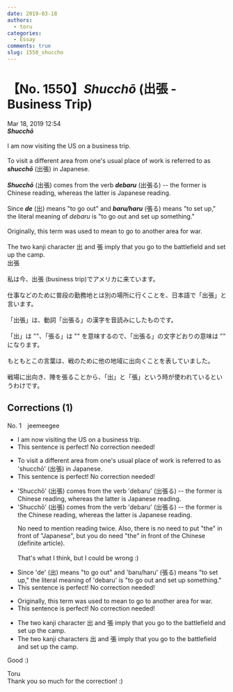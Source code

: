 ```yaml
---
date: 2019-03-18
authors:
  - toru
categories:
  - Essay
comments: true
slug: 1550_shuccho
---
```


# 【No. 1550】<strong><em>Shucchō</strong></em> (出張 - Business Trip)
<div class="date">Mar 18, 2019 12:54</div>
<div id="post"><div id="body_show_ori">
<strong><em>Shucchō</strong></em><br/><br/>I am now visiting the US on a business trip.<br/><br/>To visit a different area from one's usual place of work is referred to as <strong><em>shucchō</em></strong> (出張) in Japanese.<br/><br/><strong><em>Shucchō</em></strong> (出張) comes from the verb <strong><em>debaru</em></strong> (出張る) -- the former is Chinese reading, whereas the latter is Japanese reading.<br/><br/>Since <strong><em>de</em></strong> (出) means "to go out" and <strong><em>baru/haru</em></strong> (張る) means "to set up," the literal meaning of <em>debaru</em> is "to go out and set up something."<br/><br/>Originally, this term was used to mean to go to another area for war.<br/><br/>The two kanji character 出 and 張 imply that you go to the battlefield and set up the camp.
</div></div>

<!-- more -->

<div id="post_ja"><div id="body_show_mo">
出張<br/><br/>私は今、出張 (business trip)でアメリカに来ています。<br/><br/>仕事などのために普段の勤務地とは別の場所に行くことを、日本語で「出張」と言います。<br/><br/>「出張」は、動詞「出張る」の漢字を音読みにしたものです。<br/><br/>「出」は ""、「張る」は "" を意味するので、「出張る」の文字どおりの意味は "" になります。<br/><br/>もともとこの言葉は、戦のために他の地域に出向くことを表していました。<br/><br/>戦場に出向き、陣を張ることから、「出」と「張」という時が使われているというわけです。
</div></div>

## Corrections (1)
<div id="block"><div class="first_name"> No. 1　<span class="just_name">jeemeegee</span></div><div id="block2">
<ul class="correction_field">
<li class="incorrect">I am now visiting the US on a business trip.</li>
<li class="corrected perfect">This sentence is perfect! No correction needed!</li>
</ul>
<ul class="correction_field">
<li class="incorrect">To visit a different area from one's usual place of work is referred to as 'shucchō' (出張) in Japanese.</li>
<li class="corrected perfect">This sentence is perfect! No correction needed!</li>
</ul>
<ul class="correction_field">
<li class="incorrect">'Shucchō' (出張) comes from the verb 'debaru' (出張る) -- the former is Chinese reading, whereas the latter is Japanese reading.</li>
<li class="corrected correct">
'Shucchō' (出張) comes from the verb 'debaru' (出張る) -- the former is <span class="f_bold">the </span>Chinese reading, whereas the latter is Japanese<span class="f_gray"><span class="sline"> reading</span></span>.
<p class="correction_comment">No need to mention reading twice. Also, there is no need to put "the" in front of "Japanese", but you do need "the" in front of the Chinese (definite article).<br/><br/>That's what I think, but I could be wrong :)</p>
</li>
</ul>
<ul class="correction_field">
<li class="incorrect">Since 'de' (出) means "to go out" and 'baru/haru' (張る) means "to set up," the literal meaning of 'debaru' is "to go out and set up something."</li>
<li class="corrected perfect">This sentence is perfect! No correction needed!</li>
</ul>
<ul class="correction_field">
<li class="incorrect">Originally, this term was used to mean to go to another area for war.</li>
<li class="corrected perfect">This sentence is perfect! No correction needed!</li>
</ul>
<ul class="correction_field">
<li class="incorrect">The two kanji character 出 and 張 imply that you go to the battlefield and set up the camp.</li>
<li class="corrected correct">
The two kanji character<span class="f_bold"><span class="f_red">s</span></span><span class="f_red"> </span>出 and 張 imply that you go to the battlefield and set up the camp.
</li>
</ul>
<p class="comment_small">
 Good :)
</p>

</div><div class="name"><span class="just_name">Toru</span><br>
Thank you so much for the correction! :)
</div>
</div>
